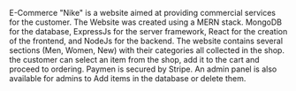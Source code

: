 E-Commerce "Nike" is a website aimed at providing commercial services for the customer. 
The Website was created using a MERN stack. MongoDB for the database, ExpressJs for the server framework, React for the creation of the frontend, and NodeJs for the backend.
The website contains several sections (Men, Women, New) with their categories all collected in the shop. the customer can select an item from the shop, add it to the cart and proceed to ordering. Paymen is secured by Stripe.
An admin panel is also available for admins to Add items in the database or delete them. 
